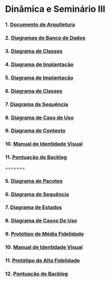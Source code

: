 # Dinâmica e Seminário III


### 1. [Documento de Arquitetura](docs/DS/dinamica-e-seminario-3/DocumentoDeArquitetura.md)

### 2. [Diagramas de Banco de Dados](docs/DS/dinamica-e-seminario-3/DiagramasBancoDeDados.md)

### 3. [Diagrama de Classes](docs/DS/dinamica-e-seminario-3/DiagramaClasses.md)

### 4. [Diagrama de Implantação](docs/DS/dinamica-e-seminario-3/DiagramaImplantacao.md)

### 5. [Diagrama de Implantação](docs/DS/dinamica-e-seminario-3/DiagramaImplantacao.md)

### 6. [Diagrama de Classes](docs/DS/dinamica-e-seminario-3/DiagramaClasses.md)

### 7. [Diagrama de Sequência](docs/DS/dinamica-e-seminario-3/DiagramaSequencia.md)

### 8. [Diagrama de Caso de Uso](docs/DS/dinamica-e-seminario-3/DiagramaCasosDeUso.md)

### 9. [Diagrama de Contexto](docs/DS/dinamica-e-seminario-3/DiagramaContexto.md)

### 10. [Manual de Identidade Visual](docs/DS/dinamica-e-seminario-3/ManualIdentidadeVisual.md)

### 11. [Pontuação do Backlog](docs/DS/dinamica-e-seminario-3/PontuacaoBacklog.md)
=======
### 5. [Diagrama de Pacotes](docs/DS/dinamica-e-seminario-3/DiagramaPacotes.md)

### 6. [Diagrama de Sequência](docs/DS/dinamica-e-seminario-3/DiagramaSequencia.md)

### 7. [Diagrama de Estados](docs/DS/dinamica-e-seminario-3/DiagramaEstados.md)

### 8. [Diagrama de Casos De Uso](docs/DS/dinamica-e-seminario-3/DiagramaCasosDeUso.md)

### 9. [Protótipo de Média Fidelidade](docs/DS/dinamica-e-seminario-3/PrototipoMediaFidelidade.md)

### 10. [Manual de Identidade Visual](docs/DS/dinamica-e-seminario-3/ManualIdentidadeVisual.md)

### 11. [Protótipo de Alta Fidelidade](docs/DS/dinamica-e-seminario-3/PrototipoAltaFidelidade.md)

### 12. [Pontuação do Backlog](docs/DS/dinamica-e-seminario-3/PontuacaoBacklog.md)
